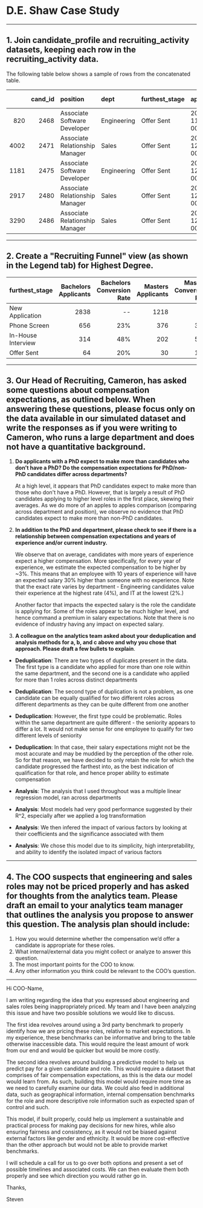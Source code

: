 # D.E. Shaw Case Study
---

## 1.	Join candidate_profile and recruiting_activity datasets, keeping each row in the recruiting_activity data.

The following table below shows a sample of rows from the concatenated table.

|      |   cand_id | position                       | dept        | furthest_stage   | app_date            | app_source       |   comp_exp |   yrs_exp | industry   | degree_1   | school_region_1   | degree_2   | school_region_2   | degree_3   | school_region_3   | Highest Degree   |
|-----:|----------:|:-------------------------------|:------------|:-----------------|:--------------------|:-----------------|-----------:|----------:|:-----------|:-----------|:------------------|:-----------|:------------------|:-----------|:------------------|:-----------------|
|  820 |      2468 | Associate Software Developer   | Engineering | Offer Sent       | 2018-11-01 00:00:00 | Campus Job Board |      85100 |  36.2623  | Government | PhD        | region_5          | Masters    | region_4          | Bachelors  | region_2          | PhD              |
| 4002 |      2471 | Associate Relationship Manager | Sales       | Offer Sent       | 2018-12-13 00:00:00 | Campus Event     |      74700 |   8.37313 | Other      | Masters    | region_2          | Bachelors  | region_5          | nan        | nan               | Masters          |
| 1181 |      2475 | Associate Software Developer   | Engineering | Offer Sent       | 2018-12-21 00:00:00 | Advertisement    |      70900 |  30.4426  | Government | Masters    | region_5          | Bachelors  | region_3          | nan        | nan               | Masters          |
| 2917 |      2480 | Associate Relationship Manager | Sales       | Offer Sent       | 2018-12-25 00:00:00 | Campus Event     |      93000 |  16.5672  | Government | Masters    | region_2          | Bachelors  | region_3          | nan        | nan               | Masters          |
| 3290 |      2486 | Associate Relationship Manager | Sales       | Offer Sent       | 2018-12-06 00:00:00 | Campus Event     |      82500 |  11.8657  | Other      | Masters    | region_1          | Bachelors  | region_5          | nan        | nan               | Masters          |
---
## 2.	Create a "Recruiting Funnel" view (as shown in the Legend tab) for Highest Degree. 

| furthest_stage     |   Bachelors Applicants |   Bachelors Conversion Rate |   Masters Applicants |   Masters Conversion Rate |   PhD Applicants |   PhD Conversion Rate |
|:-------------------|-----------------------:|----------------------------:|---------------------:|--------------------------:|-----------------:|----------------------:|
| New Application    |                   2838 |                    --        |                 1218 |                  --        |              910 |              --       |
| Phone Screen       |                    656 |                    23% |                  376 |                  31% |              556 |              61% |
| In-House Interview |                    314 |                    48% |                  202 |                  54% |              292 |              53%  |
| Offer Sent         |                     64 |                    20% |                   30 |                  15% |               30 |              10%  |
---
## 3.	Our Head of Recruiting, Cameron, has asked some questions about compensation expectations, as outlined below. When answering these questions, please focus only on the data available in our simulated dataset and write the responses as if you were writing to Cameron, who runs a large department and does not have a quantitative background. 

1.	**Do applicants with a PhD expect to make more than candidates who don’t have a PhD? Do the compensation expectations for PhD/non-PhD candidates differ across departments?**

    At a high level, it appears that PhD candidates expect to make more than those who don't have a PhD. However, that is largely a result of PhD candidates applying to higher level roles in the first place, skewing their averages. As we do more of an apples to apples comparison (comparing across department and position), we observe no evidence that PhD candidates expect to make more than non-PhD candidates.

2.	**In addition to the PhD and department, please check to see if there is a relationship between compensation expectations and years of experience and/or current industry.**

    We observe that on average, candidates with more years of experience expect a higher compensation. More specifically, for every year of experience, we estimate the expected compensation to be higher by ~3%. This means that an employee with 10 years of experience will have an expected salary 30% higher than someone with no experience. Note that the exact rate varies by department - Engineering candidates value their experience at the highest rate (4%), and IT at the lowest (2%.)

    Another factor that impacts the expected salary is the role the candidate is applying for. Some of the roles appear to be much higher level, and hence command a premium in salary expectations. Note that there is no evidence of industry having any impact on expected salary.

3.	**A colleague on the analytics team asked about your deduplication and analysis methods for a, b, and c above and why you chose that approach. Please draft a few bullets to explain**.

* **Deduplication**: There are two types of duplicates present in the data. The first type is a candidate who applied for more than one role within the same department, and the second one is a candidate who applied for more than 1 roles across distinct departments
* **Deduplication**: The second type of duplication is not a problem, as one candidate can be equally qualified for two different roles across different departments as they can be quite different from one another
* **Deduplication**: However, the first type could be problematic. Roles within the same department are quite different - the seniority appears to differ a lot. It would not make sense for one employee to qualify for two different levels of seniority
* **Deduplication**: In that case, their salary expectations might not be the most accurate and may be muddied by the perception of the other role. So for that reason, we have decided to only retain the role for which the candidate progressed the farthest into, as the best indication of qualification for that role, and hence proper ability to estimate compensation

* **Analysis**: The analysis that I used throughout was a multiple linear regression model, ran across departments
* **Analysis**: Most models had very good performance suggested by their R^2, especially after we applied a log transformation
* **Analysis**: We then infered the impact of various factors by looking at their coefficients and the significance associated with them
* **Analysis**: We chose this model due to its simplicity, high interpretability, and ability to identify the isolated impact of various factors
---
## 4.	The COO suspects that engineering and sales roles may not be priced properly and has asked for thoughts from the analytics team. Please draft an email to your analytics team manager that outlines the analysis you propose to answer this question. The analysis plan should include: 
1.	How you would determine whether the compensation we’d offer a candidate is appropriate for these roles.
2.	What internal/external data you might collect or analyze to answer this question.
3.	The most important points for the COO to know. 
4.	Any other information you think could be relevant to the COO’s question. 

---
Hi COO-Name,

I am writing regarding the idea that you expressed about engineering and sales roles being inappropriately priced. My team and I have been analyzing this issue and have two possible solutions we would like to discuss.

The first idea revolves around using a 3rd party benchmark to properly identify how we are pricing these roles, relative to market expectations. In my experience, these benchmarks can be informative and bring to the table otherwise inaccessible data. This would require the least amount of work from our end and would be quicker but would be more costly.

The second idea revolves around building a predictive model to help us predict pay for a given candidate and role. This would require a dataset that comprises of fair compensation expectations, as this is the data our model would learn from. As such, building this model would require more time as we need to carefully examine our data. We could also feed in additional data, such as geographical information, internal compensation benchmarks for the role and more descriptive role information such as expected span of control and such.

This model, if built properly, could help us implement a sustainable and practical process for making pay decisions for new hires, while also ensuring fairness and consistency, as it would not be biased against external factors like gender and ethnicity. It would be more cost-effective than the other approach but would not be able to provide market benchmarks.

I will schedule a call for us to go over both options and present a set of possible timelines and associated costs. We can then evaluate them both properly and see which direction you would rather go in.

Thanks,

Steven
